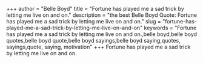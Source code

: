 +++
author = "Belle Boyd"
title = "Fortune has played me a sad trick by letting me live on and on."
description = "the best Belle Boyd Quote: Fortune has played me a sad trick by letting me live on and on."
slug = "fortune-has-played-me-a-sad-trick-by-letting-me-live-on-and-on"
keywords = "Fortune has played me a sad trick by letting me live on and on.,belle boyd,belle boyd quotes,belle boyd quote,belle boyd sayings,belle boyd saying,quotes, sayings,quote, saying, motivation"
+++
Fortune has played me a sad trick by letting me live on and on.
